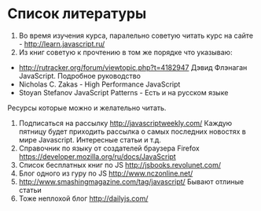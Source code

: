 Список литературы
=========

1. Во время изучения курса, паралельно советую читать курс на сайте - http://learn.javascript.ru/ 
2. Из книг советую к прочтению в том же порядке что указываю:
  * http://rutracker.org/forum/viewtopic.php?t=4182947 Дэвид Флэнаган JavaScript. Подробное руководство  
  * Nicholas C. Zakas - High Performance JavaScript 
  * Stoyan Stefanov JavaScript Patterns - Есть и на русском языке

Ресурсы которые можно и желательно читать.
1. Подписаться на рассылку http://javascriptweekly.com/ Каждую пятницу будет приходить рассылка о самых последних новостях в мире Javascript. Интересные статьи и т.д.
2. Справочник по языку от создателей браузера Firefox https://developer.mozilla.org/ru/docs/JavaScript
3. Список бесплатных книг по JS http://jsbooks.revolunet.com/
4. Блог одного из гуру по JS http://www.nczonline.net/
5. http://www.smashingmagazine.com/tag/javascript/ Бывают отлиные статьи
6. Тоже неплохой блог http://dailyjs.com/ 
